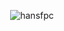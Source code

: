 <p align="center">
  <img src="https://www.gokiebox.com/comparte/wp-content/uploads/2017/11/webbbb.gif" alt="hansfpc"/>
</p>
